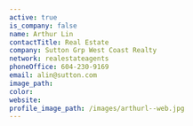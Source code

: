 ```yaml
---
active: true
is_company: false
name: Arthur Lin
contactTitle: Real Estate
company: Sutton Grp West Coast Realty
network: realestateagents
phoneOffice: 604-230-9169
email: alin@sutton.com
image_path:
color:
website:
profile_image_path: /images/arthurl--web.jpg
---
```



